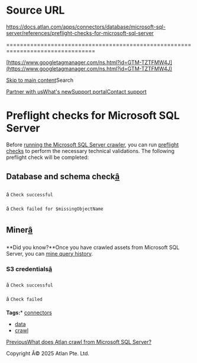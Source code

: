 # Source URL
https://docs.atlan.com/apps/connectors/database/microsoft-sql-server/references/preflight-checks-for-microsoft-sql-server

================================================================================

<!--
canonical: https://docs.atlan.com/apps/connectors/database/microsoft-sql-server/references/preflight-checks-for-microsoft-sql-server
link-alternate: https://docs.atlan.com/apps/connectors/database/microsoft-sql-server/references/preflight-checks-for-microsoft-sql-server
meta-description: Before [running the Microsoft SQL Server crawler](/apps/connectors/database/microsoft-sql-server/how-tos/crawl-microsoft-sql-server), you can run [prefli.
meta-docsearch:docusaurus_tag: docs-default-current
meta-docsearch:language: en
meta-docsearch:version: current
meta-docusaurus_locale: en
meta-docusaurus_tag: docs-default-current
meta-docusaurus_version: current
meta-generator: Docusaurus v3.8.1
meta-og-description: Before [running the Microsoft SQL Server crawler](/apps/connectors/database/microsoft-sql-server/how-tos/crawl-microsoft-sql-server), you can run [prefli.
meta-og-locale: en
meta-og-title: Preflight checks for Microsoft SQL Server | Atlan Documentation
meta-og-url: https://docs.atlan.com/apps/connectors/database/microsoft-sql-server/references/preflight-checks-for-microsoft-sql-server
meta-twitter:card: summary_large_image
meta-viewport: width=device-width,initial-scale=1
title: Preflight checks for Microsoft SQL Server | Atlan Documentation
-->

[https://www.googletagmanager.com/ns.html?id=GTM-TZTFMW4J](https://www.googletagmanager.com/ns.html?id=GTM-TZTFMW4J)

[Skip to main content](#__docusaurus_skipToContent_fallback)Search

[Partner with us](https://docs.google.com/forms/d/e/1FAIpQLScuAIhCm2GS7YFstrOjawbP8J7PUmOynQo7wI2yGCcCyEcVSw/viewform)[What's new](https://shipped.atlan.com/)[Support portal](https://atlan.zendesk.com/auth/v2/login/signin?return_to=https%3A%2F%2Fatlan.zendesk.com%2Fhc%2Fen-us&theme=hc&locale=en-us&brand_id=1900000425113&auth_origin=1900000425113%2Cfalse%2Ctrue)[Contact support](/support/submit-request)

Preflight checks for Microsoft SQL Server
=========================================

Before [running the Microsoft SQL Server crawler](/apps/connectors/database/microsoft-sql-server/how-tos/crawl-microsoft-sql-server), you can run [preflight checks](/product/connections/concepts/what-are-preflight-checks) to perform the necessary technical validations. The following preflight check will be completed:

Database and schema check[â](#database-and-schema-check "Direct link to Database and schema check")
-----------------------------------------------------------------------------------------------------

â `Check successful`

â `Check failed for $missingObjectName`

Miner[â](#miner "Direct link to Miner")
-----------------------------------------

**Did you know?**Once you have crawled assets from Microsoft SQL Server, you can [mine query history](/product/connections/how-tos/mine-queries-through-s3).

### S3 credentials[â](#s3-credentials "Direct link to S3 credentials")

â `Check successful`

â `Check failed`

**Tags:*** [connectors](/tags/connectors)
* [data](/tags/data)
* [crawl](/tags/crawl)

[PreviousWhat does Atlan crawl from Microsoft SQL Server?](/apps/connectors/database/microsoft-sql-server/references/what-does-atlan-crawl-from-microsoft-sql-server)

Copyright Â© 2025 Atlan Pte. Ltd.

